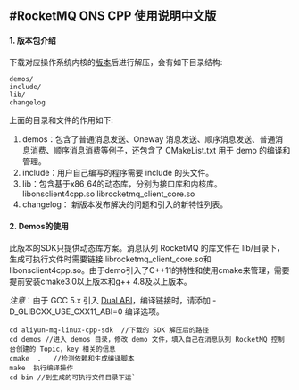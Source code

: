 #RocketMQ ONS CPP 使用说明中文版
-------------
#### 1. 版本包介绍

下载对应操作系统内核的[版本](https://github.com/apache/rocketmq-ons-cpp/releases)后进行解压，会有如下目录结构: 
```
demos/
include/
lib/
changelog
```
上面的目录和文件的作用如下: 
1. demos：包含了普通消息发送、Oneway 消息发送、顺序消息发送、普通消息消费、顺序消息消费等例子，还包含了 CMakeList.txt 用于 demo 的编译和管理。
2. include：用户自己编写的程序需要 include 的头文件。 
3. lib：包含基于x86_64的动态库，分别为接口库和内核库。
      libonsclient4cpp.so
      librocketmq_client_core.so
4. changelog： 新版本发布解决的问题和引入的新特性列表。

#### 2. Demos的使用
此版本的SDK只提供动态库方案。消息队列 RocketMQ 的库文件在 lib/目录下，生成可执行文件时需要链接 librocketmq_client_core.so和 libonsclient4cpp.so。由于demo引入了C++11的特性和使用cmake来管理，需要提前安装cmake3.0以上版本和g++ 4.8及以上版本。 

*注意*：由于 GCC 5.x 引入 [Dual ABI](https://gcc.gnu.org/onlinedocs/libstdc++/manual/using_dual_abi.html)，编译链接时，请添加 -D_GLIBCXX_USE_CXX11_ABI=0 编译选项。
```
cd aliyun-mq-linux-cpp-sdk  //下载的 SDK 解压后的路径
cd demos //进入 demos 目录，修改 demo 文件，填入自己在消息队列 RocketMQ 控制台创建的 Topic，key 相关的信息
cmake  .   //检测依赖和生成编译脚本
make  执行编译操作
cd bin //到生成的可执行文件目录下运`
```